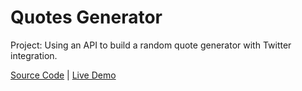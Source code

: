 # Quotes Generator

Project: Using an API to build a random quote generator with Twitter integration.

[Source Code](./README.md) | [Live Demo](https://josephgattuso.github.io/js-projects/quotes-generator/index)

